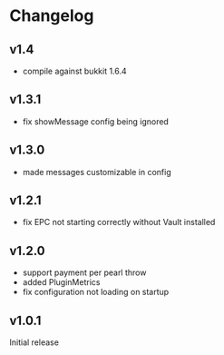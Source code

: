 Changelog
=========

v1.4
------
* compile against bukkit 1.6.4

v1.3.1
------
* fix showMessage config being ignored

v1.3.0
------
* made messages customizable in config

v1.2.1
------
* fix EPC not starting correctly without Vault installed

v1.2.0
------
* support payment per pearl throw
* added PluginMetrics
* fix configuration not loading on startup

v1.0.1
------
Initial release